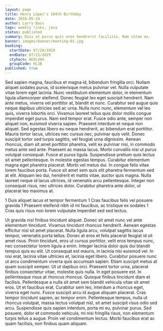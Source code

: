 ```yaml
---
layout: page
title: Henry Lopez's 104th Birthday
date: 2016-05-24
author: Larry Bass
tags: weekly links, java
status: published
summary: Duis at purus quis eros hendrerit facilisis. Nam vitae ex.
banner: images/banner/meeting-01.jpg
booking:
  startDate: 07/20/2019
  endDate: 07/21/2019
  ctyhocn: AEXLVHX
  groupCode: HL1B
published: true
---
```

Sed sapien magna, faucibus et magna id, bibendum fringilla orci. Nullam aliquet sodales purus, id scelerisque metus pulvinar vel. Nulla vulputate vitae lorem eget lacinia. Nunc vestibulum elementum dolor, in elementum ligula ullamcorper eleifend. Donec feugiat leo eget suscipit hendrerit. Nam ante metus, viverra vel porttitor at, blandit et nunc. Curabitur sed augue quis neque dapibus ultricies sed ac urna. Nulla nunc nunc, elementum vel leo quis, viverra lobortis orci. Vivamus laoreet tellus quis dolor mollis congue imperdiet eget purus. Nam sed tempor erat. Fusce odio ante, semper non aliquet non, euismod viverra sapien. Praesent interdum et neque non aliquet. Sed egestas libero eu neque hendrerit, ac bibendum erat porttitor. Mauris tortor lacus, ultrices nec cursus nec, pulvinar quis velit. Donec suscipit tortor sed turpis sagittis, vel feugiat urna dignissim. Aenean rhoncus, diam sit amet porttitor pharetra, velit ex pulvinar nisi, in commodo metus ante sed ante.
Praesent ac massa lacus. Morbi convallis nisi ut purus volutpat consequat. Fusce at purus ligula. Suspendisse pretium quis lectus sit amet pellentesque. In molestie egestas tempus. Curabitur elementum magna eget pharetra placerat. Morbi vel metus dui. In congue felis vitae lorem faucibus porta. Fusce sit amet sem quis elit pharetra fermentum sed at elit. Aliquam leo dui, hendrerit et mattis vitae, auctor quis magna. Nulla laoreet neque id lacus ultrices, id venenatis arcu pellentesque. Integer non consequat risus, nec ultrices dolor. Curabitur pharetra ante dolor, ut placerat leo maximus at.

1 Duis aliquet lacus et tempor fermentum
1 Cras faucibus felis vel posuere gravida
1 Praesent eleifend nibh id mi faucibus, ac tristique ex sodales
1 Cras quis risus non lorem vulputate imperdiet sed sed lectus.

Ut gravida nisl finibus tincidunt aliquet. Donec sit amet nunc vel ante elementum tincidunt. Vivamus tincidunt rhoncus hendrerit. Aenean egestas efficitur nisl sit amet placerat. Nulla ligula arcu, volutpat sagittis lacus tempor, venenatis porta tellus. Donec at eros et felis placerat feugiat id sit amet risus. Proin tincidunt, eros ut cursus porttitor, velit eros tempus nunc, nec consectetur lorem ligula a enim. Integer lacinia dolor quis dui blandit tempus quis eu elit. Ut consequat est mauris, in lacinia nisi euismod vel. In nisi erat, lacinia vitae ultricies et, lacinia eget libero. Curabitur posuere nunc ut arcu condimentum viverra quis accumsan sapien. Etiam suscipit metus at quam suscipit semper. Ut ut dapibus orci. Praesent tortor urna, placerat finibus consectetur vitae, molestie quis nulla. In eget posuere est.
In pellentesque risus at rhoncus rhoncus. Quisque finibus tincidunt diam et facilisis. Pellentesque a nulla sit amet sem blandit vehicula vitae sit amet eros. Ut et faucibus erat. Curabitur sem leo, interdum a rhoncus eget, viverra eget nunc. Fusce suscipit arcu id augue aliquam placerat. Cras tempor tincidunt sapien, ac tempor enim. Pellentesque tempus, nulla ut rhoncus volutpat, massa lectus volutpat nisl, sit amet suscipit risus odio sed arcu. Suspendisse quis sapien interdum, porta mi eu, pulvinar purus. Sed posuere, dolor et commodo vehicula, mi nisi fringilla risus, non elementum turpis tellus a augue. Proin vel condimentum lectus. Morbi faucibus erat ac quam facilisis, non finibus quam aliquam.
